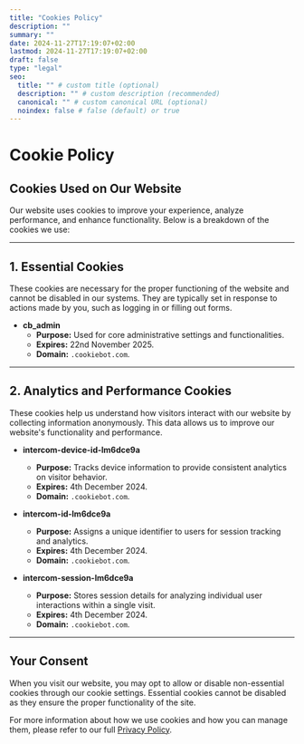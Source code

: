 ```yaml
---
title: "Cookies Policy"
description: ""
summary: ""
date: 2024-11-27T17:19:07+02:00
lastmod: 2024-11-27T17:19:07+02:00
draft: false
type: "legal"
seo:
  title: "" # custom title (optional)
  description: "" # custom description (recommended)
  canonical: "" # custom canonical URL (optional)
  noindex: false # false (default) or true
---
```


# **Cookie Policy**

## **Cookies Used on Our Website**

Our website uses cookies to improve your experience, analyze performance, and enhance functionality. Below is a breakdown of the cookies we use:

---

## **1. Essential Cookies**
These cookies are necessary for the proper functioning of the website and cannot be disabled in our systems. They are typically set in response to actions made by you, such as logging in or filling out forms.

- **cb_admin**  
  - **Purpose:** Used for core administrative settings and functionalities.  
  - **Expires:** 22nd November 2025.  
  - **Domain:** `.cookiebot.com`.

---

## **2. Analytics and Performance Cookies**
These cookies help us understand how visitors interact with our website by collecting information anonymously. This data allows us to improve our website's functionality and performance.

- **intercom-device-id-lm6dce9a**  
  - **Purpose:** Tracks device information to provide consistent analytics on visitor behavior.  
  - **Expires:** 4th December 2024.  
  - **Domain:** `.cookiebot.com`.

- **intercom-id-lm6dce9a**  
  - **Purpose:** Assigns a unique identifier to users for session tracking and analytics.  
  - **Expires:** 4th December 2024.  
  - **Domain:** `.cookiebot.com`.

- **intercom-session-lm6dce9a**  
  - **Purpose:** Stores session details for analyzing individual user interactions within a single visit.  
  - **Expires:** 4th December 2024.  
  - **Domain:** `.cookiebot.com`.

---

## **Your Consent**
When you visit our website, you may opt to allow or disable non-essential cookies through our cookie settings. Essential cookies cannot be disabled as they ensure the proper functionality of the site.

For more information about how we use cookies and how you can manage them, please refer to our full [Privacy Policy](#).
